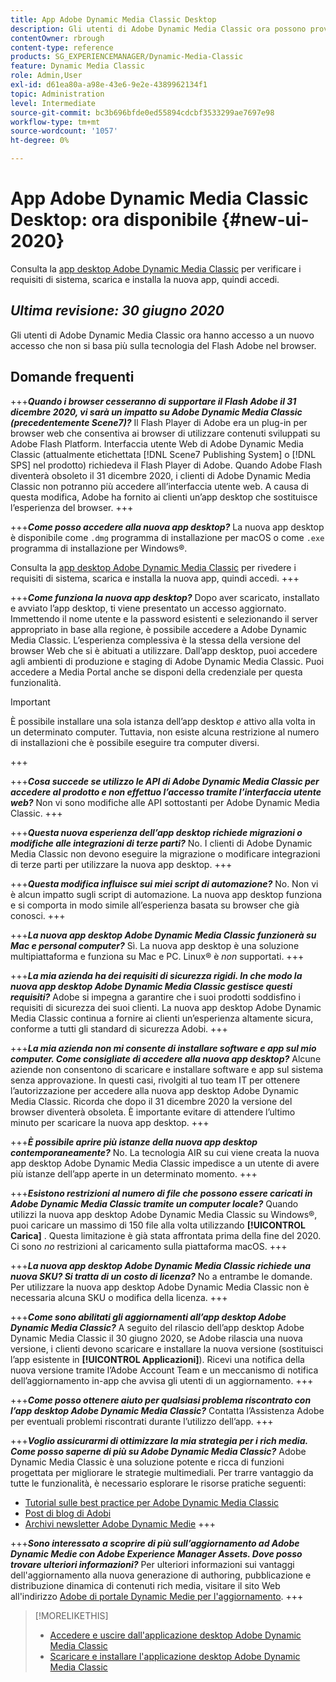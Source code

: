 ```yaml
---
title: App Adobe Dynamic Media Classic Desktop
description: Gli utenti di Adobe Dynamic Media Classic ora possono provare un aggiornamento completo dell’interfaccia utente.
contentOwner: rbrough
content-type: reference
products: SG_EXPERIENCEMANAGER/Dynamic-Media-Classic
feature: Dynamic Media Classic
role: Admin,User
exl-id: d61ea80a-a98e-43e6-9e2e-4389962134f1
topic: Administration
level: Intermediate
source-git-commit: bc3b696bfde0ed55894cdcbf3533299ae7697e98
workflow-type: tm+mt
source-wordcount: '1057'
ht-degree: 0%

---
```


# App Adobe Dynamic Media Classic Desktop: ora disponibile {#new-ui-2020}

Consulta la [app desktop Adobe Dynamic Media Classic](/help/using/dynamic-media-classic-desktop-app.md) per verificare i requisiti di sistema, scarica e installa la nuova app, quindi accedi.

## _Ultima revisione: 30 giugno 2020_

Gli utenti di Adobe Dynamic Media Classic ora hanno accesso a un nuovo accesso che non si basa più sulla tecnologia del Flash Adobe nel browser.

## Domande frequenti

+++**_Quando i browser cesseranno di supportare il Flash Adobe il 31 dicembre 2020, vi sarà un impatto su Adobe Dynamic Media Classic (precedentemente Scene7)?_**
Il Flash Player di Adobe era un plug-in per browser web che consentiva ai browser di utilizzare contenuti sviluppati su Adobe Flash Platform. Interfaccia utente Web di Adobe Dynamic Media Classic (attualmente etichettata [!DNL Scene7 Publishing System] o [!DNL SPS] nel prodotto) richiedeva il Flash Player di Adobe. Quando Adobe Flash diventerà obsoleto il 31 dicembre 2020, i clienti di Adobe Dynamic Media Classic non potranno più accedere all’interfaccia utente web. A causa di questa modifica, Adobe ha fornito ai clienti un’app desktop che sostituisce l’esperienza del browser.
+++

+++**_Come posso accedere alla nuova app desktop?_**
La nuova app desktop è disponibile come `.dmg` programma di installazione per macOS o come `.exe` programma di installazione per Windows®.

Consulta la [app desktop Adobe Dynamic Media Classic](/help/using/dynamic-media-classic-desktop-app.md) per rivedere i requisiti di sistema, scarica e installa la nuova app, quindi accedi.
+++

<!-- NEWSLETTER IS DEAD The download links are also available by way of the [Adobe Dynamic Media Classic newsletter subscription page.](https://www.adobe.com/subscription/dynamic-media-newsletter.html) -->

+++**_Come funziona la nuova app desktop?_**
Dopo aver scaricato, installato e avviato l’app desktop, ti viene presentato un accesso aggiornato. Immettendo il nome utente e la password esistenti e selezionando il server appropriato in base alla regione, è possibile accedere a Adobe Dynamic Media Classic. L’esperienza complessiva è la stessa della versione del browser Web che si è abituati a utilizzare. Dall’app desktop, puoi accedere agli ambienti di produzione e staging di Adobe Dynamic Media Classic. Puoi accedere a Media Portal anche se disponi della credenziale per questa funzionalità.

>[!IMPORTANT]
>
>È possibile installare una sola istanza dell’app desktop *e* attivo alla volta in un determinato computer. Tuttavia, non esiste alcuna restrizione al numero di installazioni che è possibile eseguire tra computer diversi.

+++

+++**_Cosa succede se utilizzo le API di Adobe Dynamic Media Classic per accedere al prodotto e non effettuo l’accesso tramite l’interfaccia utente web?_**
Non vi sono modifiche alle API sottostanti per Adobe Dynamic Media Classic.
+++

+++**_Questa nuova esperienza dell’app desktop richiede migrazioni o modifiche alle integrazioni di terze parti?_**
No. I clienti di Adobe Dynamic Media Classic non devono eseguire la migrazione o modificare integrazioni di terze parti per utilizzare la nuova app desktop.
+++

+++**_Questa modifica influisce sui miei script di automazione?_**
No. Non vi è alcun impatto sugli script di automazione. La nuova app desktop funziona e si comporta in modo simile all’esperienza basata su browser che già conosci.
+++

+++**_La nuova app desktop Adobe Dynamic Media Classic funzionerà su Mac e personal computer?_**
Sì. La nuova app desktop è una soluzione multipiattaforma e funziona su Mac e PC. Linux® è *non* supportati.
+++

+++**_La mia azienda ha dei requisiti di sicurezza rigidi. In che modo la nuova app desktop Adobe Dynamic Media Classic gestisce questi requisiti?_**
Adobe si impegna a garantire che i suoi prodotti soddisfino i requisiti di sicurezza dei suoi clienti. La nuova app desktop Adobe Dynamic Media Classic continua a fornire ai clienti un’esperienza altamente sicura, conforme a tutti gli standard di sicurezza Adobi.
+++

+++**_La mia azienda non mi consente di installare software e app sul mio computer. Come consigliate di accedere alla nuova app desktop?_**
Alcune aziende non consentono di scaricare e installare software e app sul sistema senza approvazione. In questi casi, rivolgiti al tuo team IT per ottenere l’autorizzazione per accedere alla nuova app desktop Adobe Dynamic Media Classic. Ricorda che dopo il 31 dicembre 2020 la versione del browser diventerà obsoleta. È importante evitare di attendere l’ultimo minuto per scaricare la nuova app desktop.
+++

+++**_È possibile aprire più istanze della nuova app desktop contemporaneamente?_**
No. La tecnologia AIR su cui viene creata la nuova app desktop Adobe Dynamic Media Classic impedisce a un utente di avere più istanze dell’app aperte in un determinato momento.
+++

+++**_Esistono restrizioni al numero di file che possono essere caricati in Adobe Dynamic Media Classic tramite un computer locale?_**
Quando utilizzi la nuova app desktop Adobe Dynamic Media Classic su Windows®, puoi caricare un massimo di 150 file alla volta utilizzando **[!UICONTROL Carica]** . Questa limitazione è già stata affrontata prima della fine del 2020. Ci sono *no* restrizioni al caricamento sulla piattaforma macOS.
+++

+++**_La nuova app desktop Adobe Dynamic Media Classic richiede una nuova SKU? Si tratta di un costo di licenza?_**
No a entrambe le domande. Per utilizzare la nuova app desktop Adobe Dynamic Media Classic non è necessaria alcuna SKU o modifica della licenza.
+++

+++**_Come sono abilitati gli aggiornamenti all’app desktop Adobe Dynamic Media Classic?_**
A seguito del rilascio dell’app desktop Adobe Dynamic Media Classic il 30 giugno 2020, se Adobe rilascia una nuova versione, i clienti devono scaricare e installare la nuova versione (sostituisci l’app esistente in **[!UICONTROL Applicazioni]**). Ricevi una notifica della nuova versione tramite l’Adobe Account Team e un meccanismo di notifica dell’aggiornamento in-app che avvisa gli utenti di un aggiornamento.
+++

+++**_Come posso ottenere aiuto per qualsiasi problema riscontrato con l’app desktop Adobe Dynamic Media Classic?_**
Contatta l’Assistenza Adobe per eventuali problemi riscontrati durante l’utilizzo dell’app.
+++

+++**_Voglio assicurarmi di ottimizzare la mia strategia per i rich media. Come posso saperne di più su Adobe Dynamic Media Classic?_**
Adobe Dynamic Media Classic è una soluzione potente e ricca di funzioni progettata per migliorare le strategie multimediali. Per trarre vantaggio da tutte le funzionalità, è necessario esplorare le risorse pratiche seguenti:

* [Tutorial sulle best practice per Adobe Dynamic Media Classic](https://experienceleague.adobe.com/en/docs/experience-manager-learn/dynamic-media-classic-tutorial/overview)
* [Post di blog di Adobi](https://blog.adobe.com/)<!-- (https://blog.adobe.com/tag/dynamic-media/) -->
* [Archivi newsletter Adobe Dynamic Medie](https://experienceleague.adobe.com/en/docs/dynamic-media-classic/using/dynamic-media-newsletter)
+++

<!-- HIDDEN AUGUST 2, 2021 BECAUSE THE NEWSLETTER WAS DISCONTINUED Plus, [subscribe to the Dynamic Media newsletter](https://www.adobe.com/subscription/dynamic-media-newsletter.html) to stay current on the latest news, information, training opportunities, powerful features available to you such as [Smart Imaging](https://experienceleague.adobe.com/docs/experience-manager-65/assets/dynamic/imaging-faq.html), and the complementary audit program. -->

+++**_Sono interessato a scoprire di più sull’aggiornamento ad Adobe Dynamic Medie con Adobe Experience Manager Assets. Dove posso trovare ulteriori informazioni?_**
Per ulteriori informazioni sui vantaggi dell&#39;aggiornamento alla nuova generazione di authoring, pubblicazione e distribuzione dinamica di contenuti rich media, visitare il sito Web all&#39;indirizzo [Adobe di portale Dynamic Medie per l&#39;aggiornamento](/help/using/upgrade.md).
+++

>[!MORELIKETHIS]
>
>* [Accedere e uscire dall&#39;applicazione desktop Adobe Dynamic Media Classic](/help/using/signing-out.md)
>* [Scaricare e installare l&#39;applicazione desktop Adobe Dynamic Media Classic](/help/using/dynamic-media-classic-desktop-app.md)

<!-- SAVE: OLD LINK TO BEST PRACTICES GUIDE IN PDF https://www.adobe.com/content/dam/www/us/en/marketing/experience-manager-assets/dynamic-media/adobe-dynamic-media-classic-best-practices-guide.pdf -->